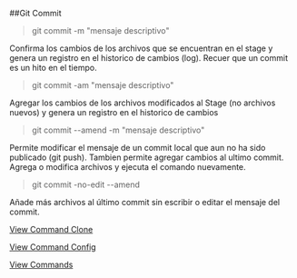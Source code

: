 ##Git Commit 

> git commit -m "mensaje descriptivo"

Confirma los cambios de los archivos que se encuentran en el stage y genera un registro en el historico de cambios (log). Recuer que un commit es un hito en el tiempo.

> git commit -am "mensaje descriptivo"

Agregar los cambios de los archivos modificados al Stage (no archivos nuevos) y genera un registro en el historico de cambios

> git commit --amend -m "mensaje descriptivo"

Permite modificar el mensaje de un commit local que aun no ha sido publicado (git push). Tambien permite agregar cambios al ultimo commit. Agrega o modifica archivos y ejecuta el comando nuevamente.

> git commit -no-edit --amend

Añade más archivos al último commit sin escribir o editar el mensaje del commit.

[View Command Clone](Clone.md)

[View Command Config](Config.md)

[View Commands](../Commands.md)
